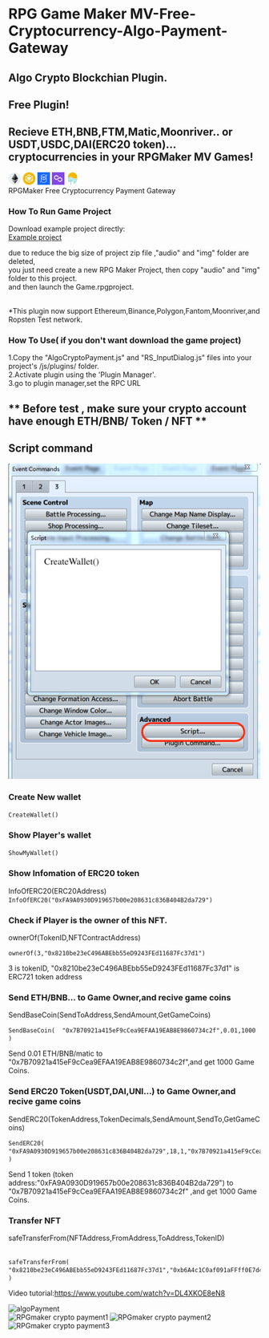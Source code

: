 # RPG Game Maker MV-Free-Cryptocurrency-Algo-Payment-Gateway<br>
## Algo Crypto Blockchian Plugin.

## Free Plugin!
## Recieve ETH,BNB,FTM,Matic,Moonriver.. or USDT,USDC,DAI(ERC20 token)... cryptocurrencies in your RPGMaker MV Games!

<img src="https://github.com/AlgoNetwork/RPGMaker-Free-Cryptocurrency-Algo-Payment-Gateway/blob/main/icon/eth.png" width="25" height="25" alt="eth"> <img src="https://github.com/AlgoNetwork/RPGMaker-Free-Cryptocurrency-Algo-Payment-Gateway/blob/main/icon/bnb.png" width="25" height="25" alt="bnb"> <img src="https://github.com/AlgoNetwork/RPGMaker-Free-Cryptocurrency-Algo-Payment-Gateway/blob/main/icon/ftm.png" width="25" height="25" alt="ftm"> <img src="https://github.com/AlgoNetwork/RPGMaker-Free-Cryptocurrency-Algo-Payment-Gateway/blob/main/icon/matic.png" width="25" height="25" alt="matic"> <img src="https://github.com/AlgoNetwork/RPGMaker-Free-Cryptocurrency-Algo-Payment-Gateway/blob/main/icon/movr.png" width="25" height="25" alt="movr"><br>
RPGMaker Free Cryptocurrency Payment Gateway<br>

### How To Run Game Project<br>
Download example project directly:<br>
<a href="https://github.com/AlgoNetwork/RPGMaker-Free-Cryptocurrency-Algo-Payment-Gateway/releases/download/AlgoCrypto2.0/AlgoPaymentProjectV2.0.zip">Example project</a><br>

due to reduce the big size of project zip file ,"audio" and "img" folder are deleted,<br>
you just need create a new RPG Maker Project, then copy "audio" and "img" folder to this project. <br>
and then launch the Game.rpgproject. <br>
 <br>
 
*This plugin now support Ethereum,Binance,Polygon,Fantom,Moonriver,and Ropsten Test network. <br>
### How To Use( if you don't want download the game project)<br>
1.Copy the "AlgoCryptoPayment.js" and "RS_InputDialog.js" files into your project's /js/plugins/ folder.<br>
2.Activate plugin using the 'Plugin Manager'.<br>
3.go to plugin manager,set the RPC URL<br>

## ** Before test , make sure your crypto account have enough ETH/BNB/ Token / NFT **

## Script command <br>
<img src="https://github.com/AlgoNetwork/RPGMaker-Free-Cryptocurrency-Algo-Payment-Gateway/blob/main/script.png" alt="RPGmaker crypto payment1">


### Create New wallet
````CreateWallet()````

### Show Player's wallet
````ShowMyWallet()````

### Show Infomation of ERC20 token
InfoOfERC20(ERC20Address)<br>
````InfoOfERC20("0xFA9A0930D919657b00e208631c836B404B2da729")````

### Check if Player is the owner of this NFT.
ownerOf(TokenID,NFTContractAddress)<br>
````
ownerOf(3,"0x8210be23eC496ABEbb55eD9243FEd11687Fc37d1")
````
3 is tokenID, "0x8210be23eC496ABEbb55eD9243FEd11687Fc37d1" is ERC721 token address<br>

### Send ETH/BNB... to Game Owner,and recive game coins
SendBaseCoin(SendToAddress,SendAmount,GetGameCoins)<br>
````
SendBaseCoin(  "0x7B70921a415eF9cCea9EFAA19EAB8E9860734c2f",0.01,1000 )
````
Send 0.01 ETH/BNB/matic to  "0x7B70921a415eF9cCea9EFAA19EAB8E9860734c2f",and get 1000 Game Coins. <br>

### Send ERC20 Token(USDT,DAI,UNI...) to Game Owner,and recive game coins
SendERC20(TokenAddress,TokenDecimals,SendAmount,SendTo,GetGameCoins)<br>
````
SendERC20( "0xFA9A0930D919657b00e208631c836B404B2da729",18,1,"0x7B70921a415eF9cCea9EFAA19EAB8E9860734c2f",1000 )
````
Send 1 token (token address:"0xFA9A0930D919657b00e208631c836B404B2da729") to "0x7B70921a415eF9cCea9EFAA19EAB8E9860734c2f" ,and get 1000 Game Coins.<br>

### Transfer NFT
safeTransferFrom(NFTAddress,FromAddress,ToAddress,TokenID)<br><br>
````
safeTransferFrom( "0x8210be23eC496ABEbb55eD9243FEd11687Fc37d1","0xb6A4c1C0af091aFFff0E7d4D8E09f2e400286e34","0x7B70921a415eF9cCea9EFAA19EAB8E9860734c2f",2 )
````











 
Video tutorial:https://www.youtube.com/watch?v=DL4XKOE8eN8
 
 
<img src="https://github.com/AlgoNetwork/RPGMaker-Free-Cryptocurrency-Algo-Payment-Gateway/blob/main/algoPayment.png" alt="algoPayment">
 <br>
<img src="https://github.com/AlgoNetwork/RPGMaker-Free-Cryptocurrency-Algo-Payment-Gateway/blob/main/2.png" alt="RPGmaker crypto payment1">
<img src="https://github.com/AlgoNetwork/RPGMaker-Free-Cryptocurrency-Algo-Payment-Gateway/blob/main/1.png" alt="RPGmaker crypto payment2">
<img src="https://github.com/AlgoNetwork/RPGMaker-Free-Cryptocurrency-Algo-Payment-Gateway/blob/main/3.png" alt="RPGmaker crypto payment3">
